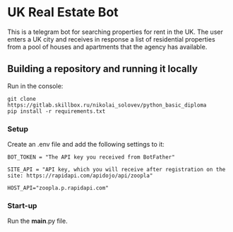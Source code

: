 # UK Real Estate Bot

This is a telegram bot for searching properties for rent in the UK.
The user enters a UK city and receives in response a list of residential properties from a pool of houses and apartments
that the agency has available.

## Building a repository and running it locally
Run in the console:
```
git clone https://gitlab.skillbox.ru/nikolai_solovev/python_basic_diploma
pip install -r requirements.txt
```

### Setup
Create an .env file and add the following settings to it:
```
BOT_TOKEN = "The API key you received from BotFather"

SITE_API = "API key, which you will receive after registration on the site: https://rapidapi.com/apidojo/api/zoopla"

HOST_API="zoopla.p.rapidapi.com"
```


### Start-up
Run the **main**.py file.